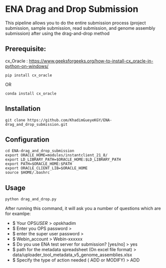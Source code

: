 # ENA Drag and Drop Submission

This pipeline allows you to do the entire submission process (project submission, sample submission, read submission, and genome assembly submission) after using the drag-and-drop method

## Prerequisite:

cx_Oracle : https://www.geeksforgeeks.org/how-to-install-cx_oracle-in-python-on-windows/

```
pip install cx_oracle
```
OR
```
conda install cx_oracle
```

## Installation

```
git clone https://github.com/KhadimGueyeKGY/ENA-drag_and_drop_submission.git
```

## Configuration
```
cd ENA-drag_and_drop_submission
export ORACLE_HOME=modules/instantclient_21_8/
export LD_LIBRARY_PATH=$ORACLE_HOME:$LD_LIBRARY_PATH
export PATH=$ORACLE_HOME:$PATH
export ORACLE_CLIENT_LIB=$ORACLE_HOME
source $HOME/.bashrc
```

## Usage

```
python drag_and_drop.py
```

After running this command, it will ask you a number of questions which are for examlpe:
  * $ Your OPS$USER > ops$khadim
  * $ Enter you OPS password >
  * $ enter the super user password >
  * $ Webin_account > Webin-xxxxxx
  * $ Do you use ENA test server for submission? [yes/no] > yes
  * $ path for the metadata spreadsheet (On excel file format) > data/uploader_tool_metadata_v5_genome_assemblies.xlsx
  * $ Specify the type of action needed ( ADD or MODIFY) > ADD






